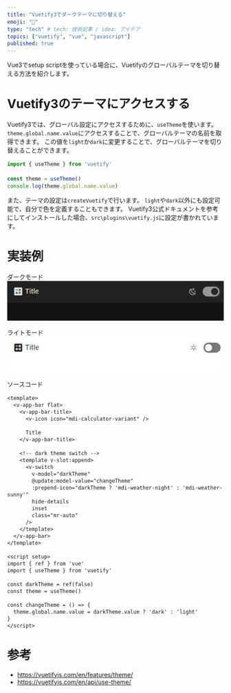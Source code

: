 ```yaml
---
title: "Vuetify3でダークテーマに切り替える"
emoji: "🌙"
type: "tech" # tech: 技術記事 / idea: アイデア
topics: ["vuetify", "vue", "javascript"]
published: true
---
```


Vue3でsetup scriptを使っている場合に、Vuetifyのグローバルテーマを切り替える方法を紹介します。

# Vuetify3のテーマにアクセスする
Vuetify3では、グローバル設定にアクセスするために、`useTheme`を使います。
`theme.global.name.value`にアクセスすることで、グローバルテーマの名前を取得できます。
この値を`light`か`dark`に変更することで、グローバルテーマを切り替えることができます。

```js
import { useTheme } from 'vuetify'

const theme = useTheme()
console.log(theme.global.name.value)
```

また、テーマの設定は`createVuetify`で行います。
`light`や`dark`以外にも設定可能で、自分で色を定義することもできます。
Vuetify3公式ドキュメントを参考にしてインストールした場合、`src\plugins\vuetify.js`に設定が書かれています。


# 実装例
ダークモード
![picture 1](/images/vuetify-dark-switch/vuetify-theme-dark.png)

ライトモード
![picture 2](/images/vuetify-dark-switch/vuetify-theme-light.png)  

ソースコード
```vue
<template>
  <v-app-bar flat>
    <v-app-bar-title>
      <v-icon icon="mdi-calculator-variant" />

      Title
    </v-app-bar-title>

    <!-- dark theme switch -->
    <template v-slot:append>
      <v-switch
        v-model="darkTheme"
        @update:model-value="changeTheme"
        :prepend-icon="darkTheme ? 'mdi-weather-night' : 'mdi-weather-sunny'"
        hide-details
        inset
        class="mr-auto"
      />
    </template>
  </v-app-bar>
</template>

<script setup>
import { ref } from 'vue'
import { useTheme } from 'vuetify'

const darkTheme = ref(false)
const theme = useTheme()

const changeTheme = () => {
  theme.global.name.value = darkTheme.value ? 'dark' : 'light'
}
</script>
```

# 参考
- https://vuetifyjs.com/en/features/theme/
- https://vuetifyjs.com/en/api/use-theme/